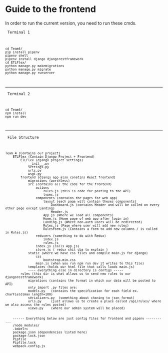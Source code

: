<h1>Guide to the frontend</h1>
<p>In order to run the current version, you need to run these cmds.</p>

<code> Terminal 1

    cd Team4/
    pip install pipenv 
    pipenv shell 
    pipenv install django djangorestframework
    cd ETLFlex/
    python manage.py makemigrations
    python manage.py migrate
    python manage.py runserver
   
</code>

<hr

<code> Terminal 2
    
    cd Team4/
    npm install
    npm run dev

</code>

<hr

<code> File Structure 

    Team 4 (Contains our project)
        ETLFlex (Contain Django Project + Frontend)
            ETLFlex (django project settings)
                __init__.py
                settings.py
                urls.py
                wsgi.py
            frontend (django app also conatins React frontend)
                migrations (worthless)
                src (contains all the code for the frontend)
                    actions
                        rules.js (this is code for posting to the API)
                        types.js  
                    components (contains the pages for web app)
                        layout (each page will contain theses components)
                            Dashboard.js (contains Header and will be called on every other page except Landing)
                            Header.js
                        App.js (Where we load all components)
                        Home.js (Home page of web app after login in)
                        Landing.js (Where non-auth users will be redirected)
                        Rules.js (Page where user will add new rules)
                        RulesForm.js (Contains a form to add new columns / is called in Rules.js)
                    reducers (something to do with Redux)
                        index.js
                        rules.js
                    index.js (calls App.js)
                    store.js ( redux shit cba to explain )
                static (where we have css files and compile main.js for django)
                    css
                        bootstrap.min.css
                    main.js (when you run npm run dev it writes to this file)
                templates (holds our html file that calls loads main.js)
                ---- everything else in directory is configs -----
            rules (this dir is what allows us to send new rules to our djangorestframework)
                migrations (contains the format in which our data will be posted to API)
                only import .py files are:
                models.py   (contains the specification for each field ex. charField(max_length=100)
                serializers.py  (something about chaning to json format)
                urls.py     (just allows us to create a place called /api/rules/ where we also access the rules posted)
                views.py    (where our admin system will be placed)
                
                
        ------ Everything below are just config files for frontend and pipenv -----------
        /node_modules/ 
        .babelrc
        package.json (dependencies listed here)
        package-lock.json
        Pipfile
        Pipfile.lock
        webpack.config.js
    
</code>

